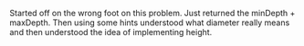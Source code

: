 Started off on the wrong foot on this problem. Just returned the minDepth + maxDepth. Then using some hints understood what diameter really means and then understood the idea of implementing height.
